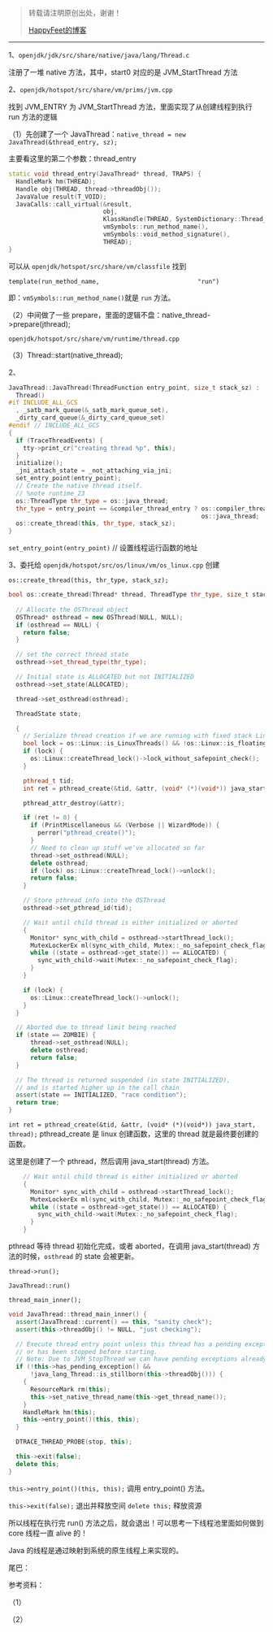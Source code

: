 > 转载请注明原创出处，谢谢！
>
> [HappyFeet的博客](https://blog.csdn.net/haihui_yang)





---





1、`openjdk/jdk/src/share/native/java/lang/Thread.c`

注册了一堆 native 方法，其中，start0 对应的是 JVM_StartThread 方法

2、`openjdk/hotspot/src/share/vm/prims/jvm.cpp`

找到 JVM_ENTRY 为 JVM_StartThread 方法，里面实现了从创建线程到执行 run 方法的逻辑

（1）先创建了一个 JavaThread：`native_thread = new JavaThread(&thread_entry, sz);`

主要看这里的第二个参数：thread_entry

```c++
static void thread_entry(JavaThread* thread, TRAPS) {
  HandleMark hm(THREAD);
  Handle obj(THREAD, thread->threadObj());
  JavaValue result(T_VOID);
  JavaCalls::call_virtual(&result,
                          obj,
                          KlassHandle(THREAD, SystemDictionary::Thread_klass()),
                          vmSymbols::run_method_name(),
                          vmSymbols::void_method_signature(),
                          THREAD);
}
```



可以从 `openjdk/hotspot/src/share/vm/classfile` 找到 

`template(run_method_name,                           "run")`

即：`vmSymbols::run_method_name()`就是 `run` 方法。



（2）中间做了一些 prepare，里面的逻辑不盘：native_thread->prepare(jthread);

`openjdk/hotspot/src/share/vm/runtime/thread.cpp`

（3）Thread::start(native_thread);



2、

```c++
JavaThread::JavaThread(ThreadFunction entry_point, size_t stack_sz) :
  Thread()
#if INCLUDE_ALL_GCS
  , _satb_mark_queue(&_satb_mark_queue_set),
  _dirty_card_queue(&_dirty_card_queue_set)
#endif // INCLUDE_ALL_GCS
{
  if (TraceThreadEvents) {
    tty->print_cr("creating thread %p", this);
  }
  initialize();
  _jni_attach_state = _not_attaching_via_jni;
  set_entry_point(entry_point);
  // Create the native thread itself.
  // %note runtime_23
  os::ThreadType thr_type = os::java_thread;
  thr_type = entry_point == &compiler_thread_entry ? os::compiler_thread :
                                                     os::java_thread;
  os::create_thread(this, thr_type, stack_sz);
}
```

`set_entry_point(entry_point)` // 设置线程运行函数的地址



3、委托给 `openjdk/hotspot/src/os/linux/vm/os_linux.cpp` 创建

`os::create_thread(this, thr_type, stack_sz);`

```c++
bool os::create_thread(Thread* thread, ThreadType thr_type, size_t stack_size) {
  
  // Allocate the OSThread object
  OSThread* osthread = new OSThread(NULL, NULL);
  if (osthread == NULL) {
    return false;
  }

  // set the correct thread state
  osthread->set_thread_type(thr_type);

  // Initial state is ALLOCATED but not INITIALIZED
  osthread->set_state(ALLOCATED);

  thread->set_osthread(osthread);

  ThreadState state;

  {
    // Serialize thread creation if we are running with fixed stack LinuxThreads
    bool lock = os::Linux::is_LinuxThreads() && !os::Linux::is_floating_stack();
    if (lock) {
      os::Linux::createThread_lock()->lock_without_safepoint_check();
    }

    pthread_t tid;
    int ret = pthread_create(&tid, &attr, (void* (*)(void*)) java_start, thread);

    pthread_attr_destroy(&attr);

    if (ret != 0) {
      if (PrintMiscellaneous && (Verbose || WizardMode)) {
        perror("pthread_create()");
      }
      // Need to clean up stuff we've allocated so far
      thread->set_osthread(NULL);
      delete osthread;
      if (lock) os::Linux::createThread_lock()->unlock();
      return false;
    }

    // Store pthread info into the OSThread
    osthread->set_pthread_id(tid);

    // Wait until child thread is either initialized or aborted
    {
      Monitor* sync_with_child = osthread->startThread_lock();
      MutexLockerEx ml(sync_with_child, Mutex::_no_safepoint_check_flag);
      while ((state = osthread->get_state()) == ALLOCATED) {
        sync_with_child->wait(Mutex::_no_safepoint_check_flag);
      }
    }

    if (lock) {
      os::Linux::createThread_lock()->unlock();
    }
  }

  // Aborted due to thread limit being reached
  if (state == ZOMBIE) {
      thread->set_osthread(NULL);
      delete osthread;
      return false;
  }

  // The thread is returned suspended (in state INITIALIZED),
  // and is started higher up in the call chain
  assert(state == INITIALIZED, "race condition");
  return true;
}
```

`int ret = pthread_create(&tid, &attr, (void* (*)(void*)) java_start, thread);` pthread_create 是 linux 创建函数，这里的 thread 就是最终要创建的函数。

这里是创建了一个 pthread，然后调用 java_start(thread) 方法。

```c++
    // Wait until child thread is either initialized or aborted
    {
      Monitor* sync_with_child = osthread->startThread_lock();
      MutexLockerEx ml(sync_with_child, Mutex::_no_safepoint_check_flag);
      while ((state = osthread->get_state()) == ALLOCATED) {
        sync_with_child->wait(Mutex::_no_safepoint_check_flag);
      }
    }
```

pthread 等待 thread 初始化完成，或者 aborted，在调用 java_start(thread) 方法的时候，`osthread` 的 state 会被更新。

`thread->run();`

`JavaThread::run()`

`thread_main_inner();`

```c++
void JavaThread::thread_main_inner() {
  assert(JavaThread::current() == this, "sanity check");
  assert(this->threadObj() != NULL, "just checking");

  // Execute thread entry point unless this thread has a pending exception
  // or has been stopped before starting.
  // Note: Due to JVM_StopThread we can have pending exceptions already!
  if (!this->has_pending_exception() &&
      !java_lang_Thread::is_stillborn(this->threadObj())) {
    {
      ResourceMark rm(this);
      this->set_native_thread_name(this->get_thread_name());
    }
    HandleMark hm(this);
    this->entry_point()(this, this);
  }

  DTRACE_THREAD_PROBE(stop, this);

  this->exit(false);
  delete this;
}
```

`this->entry_point()(this, this);` 调用 entry_point() 方法。

`this->exit(false);` 退出并释放空间
`delete this;` 释放资源



所以线程在执行完 run() 方法之后，就会退出！可以思考一下线程池里面如何做到 core 线程一直 alive 的！



Java 的线程是通过映射到系统的原生线程上来实现的。





尾巴：



参考资料：

（1）

（2）